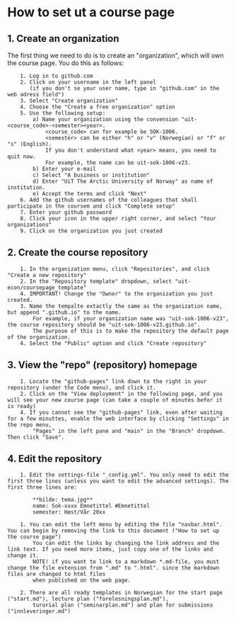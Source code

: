 # How to set ut a course page

## 1. Create an organization

The first thing we need to do is to create an "organization", which will own the course page. You do this as follows:

		1. Log in to github.com
		2. Click on your username in the left panel 
		   (if you don't se your user name, type in "github.com" in the web adress field")
		3. Select "Create organization"
		4. Choose the "Create a free organization" option
		5. Use the following setup:
			a) Name your organization using the convension "uit-<course_code>-<semester><year>. 
				<course_code> can for example be SOK-1006.
				<semester> can be either "h" or "v" (Norwegian) or "f" or "s" (English).
				If you don't understand what <year> means, you need to quit now.
				For example, the name can be uit-sok-1006-v23. 
			b) Enter your e-mail
			c) Select "A business or institution"
			d) Enter "UiT The Arctic University of Norway" as name of institution. 
			e) Accept the terms and click "Next"
		6. Add the github usernames of the colleagues that shall participate in the coursem and click "Complete setup"
		7. Enter your github password
		8. Click your icon in the upper right corner, and select "Your organizations"
		9. Click on the organization you just created
		
## 2. Create the course repository

		1. In the organization menu, click "Repositories", and click "Create a new repository"
		2. In the "Repository template" dropdown, select "uit-econ/coursepage_template"
		4. IMPORTANT! Change the "Owner" to the organization you just created. 
		3. Name the tempalte extactly the same as the organization name, but append ".github.io" to the name. 
			For example, if your organization name was "uit-sok-1006-v23", the course repository should be "uit-sok-1006-v23.github.io". 
			The purpose of this is to make the repository the default page of the organization. 
		4. Select the "Public" option and click "Create repository"
		
## 3. View the "repo" (repository) homepage
		1. Locate the "github-pages" link down to the right in your repository (under the Code menu), and click it. 
		2. Click on the "View deployment" in the following page, and you will see your new course page (can take a couple of minutes befor it is ready)
		4. If you cannot see the "github-pages" link, even after waiting for a few minuttes, enable the web interface by clicking "Settings" in the repo menu, 
			"Pages" in the left pane and "main" in the "Branch" dropdown. Then click "Save".
			
## 4. Edit the repository
		1. Edit the settings-file "_config.yml". You only need to edit the first three lines (unless you want to edit the advanced settings). The first three lines are:

			**bilde: tema.jpg**												
			name: Sok-xxxx Emnetittel #Emnetittel
			semester: Høst/Vår 20xx 
			
		1. You can edit the left menu by editing the file "navbar.html". You can begin by removing the link to this document ("How to set up the course page")
			You can edit the links by changing the link address and the link text. If you need more items, just copy one of the links and change it. 
			NOTE! if you want to link to a markdown *.md-file, you must change the file extension from ".md" to ".html". since the markdown files are changed to html files
			when published on the web page.
		
		2. There are all ready templates in Norwegian for the start page ("start.md"), lecture plan ("forelesningsplan.md"),
			turorial plan ("seminarplan.md") and plan for submissions ("innleveringer.md")
			
		
		
		
		
		
		